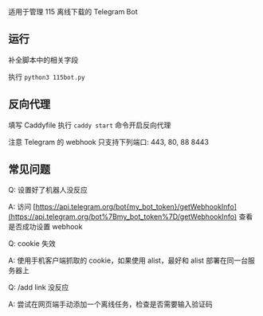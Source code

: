 适用于管理 115 离线下载的 Telegram Bot

## 运行

补全脚本中的相关字段

执行 `python3 115bot.py`

## 反向代理

填写 Caddyfile 执行 `caddy start` 命令开启反向代理

注意 Telegram 的 webhook 只支持下列端口: 443, 80, 88 8443

## 常见问题

Q: 设置好了机器人没反应

A: 访问 [https://api.telegram.org/bot{my_bot_token}/getWebhookInfo](https://api.telegram.org/bot%7Bmy_bot_token%7D/getWebhookInfo) 查看是否成功设置 webhook

Q: cookie 失效

A: 使用手机客户端抓取的 cookie，如果使用 alist，最好和 alist 部署在同一台服务器上

Q: /add link 没反应

A: 尝试在网页端手动添加一个离线任务，检查是否需要输入验证码
